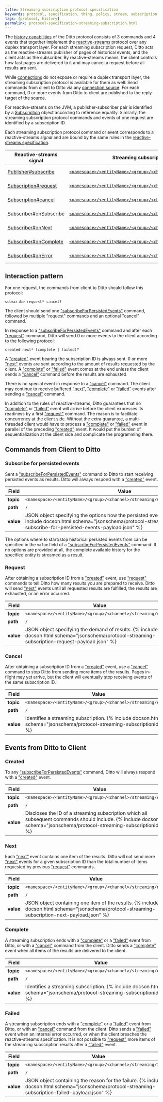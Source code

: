 ```yaml
---
title: Streaming subscription protocol specification
keywords: protocol, specification, thing, policy, stream, subscription, history, historical
tags: [protocol, history]
permalink: protocol-specification-streaming-subscription.html
---
```


The [history capabilities](basic-history.html) of the Ditto protocol consists of 3 commands and 4 events that together 
implement the [reactive-streams](https://reactive-streams.org) protocol over any duplex transport layer.
For each streaming subscription request, Ditto acts as the reactive-streams publisher of pages of historical events,
and the client acts as the subscriber.
By reactive-streams means, the client controls how fast pages are delivered to it and may cancel
a request before all results are sent.

While [connections](basic-connections.html) do not expose or require a duplex transport layer,
the streaming subscription protocol is available for them as well: Send commands from client to Ditto via any
[connection source](basic-connections.html#sources). For each command, 0 or more events from Ditto to client
are published to the reply-target of the source.

[ps]: https://docs.oracle.com/en/java/javase/11/docs/api/java.base/java/util/concurrent/Flow.Publisher.html#subscribe(java.util.concurrent.Flow.Subscriber)
[ss]: https://docs.oracle.com/en/java/javase/11/docs/api/java.base/java/util/concurrent/Flow.Subscriber.html#onSubscribe(java.util.concurrent.Flow.Subscription)
[sn]: https://docs.oracle.com/en/java/javase/11/docs/api/java.base/java/util/concurrent/Flow.Subscriber.html#onNext(T)
[sc]: https://docs.oracle.com/en/java/javase/11/docs/api/java.base/java/util/concurrent/Flow.Subscriber.html#onComplete()
[se]: https://docs.oracle.com/en/java/javase/11/docs/api/java.base/java/util/concurrent/Flow.Subscriber.html#onError(java.lang.Throwable)
[nr]: https://docs.oracle.com/en/java/javase/11/docs/api/java.base/java/util/concurrent/Flow.Subscription.html#request(long)
[nc]: https://docs.oracle.com/en/java/javase/11/docs/api/java.base/java/util/concurrent/Flow.Subscription.html#cancel()
[n]: https://docs.oracle.com/en/java/javase/11/docs/api/java.base/java/util/concurrent/Flow.Subscription.html

For reactive-streams on the JVM, a publisher-subscriber pair is identified by a [Subscription][n] object according
to reference equality.
Similarly, the streaming subscription protocol commands and events of one request are identified by a subscription ID.

Each streaming subscription protocol command or event corresponds to a reactive-streams _signal_ and are bound
by the same rules in the [reactive-streams specification](https://github.com/reactive-streams/reactive-streams-jvm/blob/v1.0.3/README.md).

| Reactive-streams signal      | Streaming subscription protocol message topic                                                                         |Type   | Message direction |
|------------------------------|-----------------------------------------------------------------------------------------------------------------------|-------|-------------------|
| [Publisher#subscribe][ps]    | [`<namespace>/<entityName>/<group>/<channel>/streaming/subscribeForPersistedEvents`](#subscribe-for-persisted-events) |Command| Client to Ditto   |
| [Subscription#request][nr]   | [`<namespace>/<entityName>/<group>/<channel>/streaming/request`](#request)                                            |Command| Client to Ditto   |
| [Subscription#cancel][nc]    | [`<namespace>/<entityName>/<group>/<channel>/streaming/cancel`](#cancel)                                              |Command| Client to Ditto   |
| [Subscriber#onSubscribe][ss] | [`<namespace>/<entityName>/<group>/<channel>/streaming/created`](#created)                                            |Event  | Ditto to Client   |
| [Subscriber#onNext][sn]      | [`<namespace>/<entityName>/<group>/<channel>/streaming/next`](#next)                                                  |Event  | Ditto to Client   |
| [Subscriber#onComplete][sc]  | [`<namespace>/<entityName>/<group>/<channel>/streaming/complete`](#complete)                                          |Event  | Ditto to Client   |
| [Subscriber#onError][se]     | [`<namespace>/<entityName>/<group>/<channel>/streaming/failed`](#failed)                                              |Event  | Ditto to Client   |

## Interaction pattern

For one request, the commands from client to Ditto should follow this protocol:
```
subscribe request* cancel?
```
The client should send one ["subscribeForPersistedEvents"](#subscribe-for-persisted-events) command,
followed by multiple ["request"](#request) commands and an optional ["cancel"](#cancel) command.

In response to a ["subscribeForPersistedEvents"](#subscribe-for-persisted-events) command and after each ["request"](#request) command,
Ditto will send 0 or more events to the client according to the following protocol:
```
created next* (complete | failed)?
```
A ["created"](#created) event bearing the subscription ID is always sent.
0 or more ["next"](#next) events are sent according to the amount of results requested 
by the client. A ["complete"](#complete) or ["failed"](#failed) event comes at the
end unless the client sends a ["cancel"](#cancel) command before the results are exhausted.

There is no special event in response to a ["cancel"](#cancel) command.
The client may continue to receive buffered ["next"](#next),
["complete"](#complete) or ["failed"](#failed) events after sending a ["cancel"](#cancel) command.

In addition to the rules of reactive-streams, Ditto guarantees that no ["complete"](#complete) or
["failed"](#failed) event will arrive
before the client expresses its readiness by a first ["request"](#request) command. The reason is to facilitate
concurrency at the client side. Without the extra guarantee, a multi-threaded client would have to process a
["complete"](#complete) or ["failed"](#failed) event in parallel of the preceding ["created"](#created) event.
It would put the burden of sequentialization at the client side and complicate the programming there.

## Commands from Client to Ditto

### Subscribe for persisted events

Sent a ["subscribeForPersistedEvents"](#subscribe-for-persisted-events) command to Ditto to start receiving persisted events as results.
Ditto will always respond with a ["created"](#created) event.

| Field      | Value                                                                                                                                                                                                     |
|------------|-----------------------------------------------------------------------------------------------------------------------------------------------------------------------------------------------------------|
| **topic**  | `<namespace>/<entityName>/<group>/<channel>/streaming/subscribeForPersistedEvents`                                                                                                                        |
| **path**   | `/`                                                                                                                                                                                                       |
| **value**  | JSON object specifying the options how the persisted events should be selected. {% include docson.html schema="jsonschema/protocol-streaming-subscription-subscribe-for-persisted-events-payload.json" %} |

The options where to start/stop historical persisted events from can be specified in the `value` field
of a ["subscribeForPersistedEvents"](#subscribe-for-persisted-events) command.
If no options are provided at all, the complete available history for the specified entity is streamed as a result.

### Request

After obtaining a subscription ID from a ["created"](#created) event,
use ["request"](#request) commands to tell Ditto how many results you are prepared to receive.
Ditto will send ["next"](#next) events until all requested results are fulfilled,
the results are exhausted, or an error occurred.

| Field      | Value                                                                                                                                            |
|------------|--------------------------------------------------------------------------------------------------------------------------------------------------|
| **topic**  | `<namespace>/<entityName>/<group>/<channel>/streaming/request`                                                                                   |
| **path**   | `/`                                                                                                                                              |
| **value**  | JSON object specifying the demand of results. {% include docson.html schema="jsonschema/protocol-streaming-subscription-request-payload.json" %} |

### Cancel

After obtaining a subscription ID from a ["created"](#created) event,
use a ["cancel"](#cancel) command to stop Ditto from sending more items of the results.
Pages in-flight may yet arrive, but the client will eventually stop receiving
events of the same subscription ID.

| Field      | Value                                                                                                                     |
|------------|---------------------------------------------------------------------------------------------------------------------------|
| **topic**  | `<namespace>/<entityName>/<group>/<channel>/streaming/cancel`                                                             |
| **path**   | `/`                                                                                                                       |
| **value**  | Identifies a streaming subscription. {% include docson.html schema="jsonschema/protocol-streaming-subscriptionid.json" %} |

## Events from Ditto to Client

### Created

To any ["subscribeForPersistedEvents"](#subscribe-for-persisted-events) command, Ditto will always respond with 
a ["created"](#created) event.

| Field      | Value                                                                                                                                                                           |
|------------|---------------------------------------------------------------------------------------------------------------------------------------------------------------------------------|
| **topic**  | `<namespace>/<entityName>/<group>/<channel>/streaming/created`                                                                                                                  |
| **path**   | `/`                                                                                                                                                                             |
| **value**  | Discloses the ID of a streaming subscription which all subsequent commands should include. {% include docson.html schema="jsonschema/protocol-streaming-subscriptionid.json" %} |

### Next

Each ["next"](#next) event contains one item of the results.
Ditto will not send more ["next"](#next) events for a given subscription ID than the total number of items
requested by previous ["request"](#request) commands.

| Field      | Value                                                                                                                                           |
|------------|-------------------------------------------------------------------------------------------------------------------------------------------------|
| **topic**  | `<namespace>/<entityName>/<group>/<channel>/streaming/next`                                                                                     |
| **path**   | `/`                                                                                                                                             |
| **value**  | JSON object containing one item of the results. {% include docson.html schema="jsonschema/protocol-streaming-subscription-next-payload.json" %} |

### Complete

A streaming subscription ends with a ["complete"](#complete) or a ["failed"](#failed) event from Ditto,
or with a ["cancel"](#cancel) command from the client.
Ditto sends a ["complete"](#complete) event when all items of the results are delivered to the client.

| Field      | Value                                                                                                                     |
|------------|---------------------------------------------------------------------------------------------------------------------------|
| **topic**  | `<namespace>/<entityName>/<group>/<channel>/streaming/complete`                                                           |
| **path**   | `/`                                                                                                                       |
| **value**  | Identifies a streaming subscription. {% include docson.html schema="jsonschema/protocol-streaming-subscriptionid.json" %} |

### Failed

A streaming subscription ends with a ["complete"](#complete) or a ["failed"](#failed) event from Ditto,
or with an ["cancel"](#cancel) command from the client.
Ditto sends a ["failed"](#failed) event when an internal error occurred,
or when the client breaches the reactive-streams specification.
It is not possible to ["request"](#request) more items of the streaming subscription results after a ["failed"](#failed) event.

| Field      | Value                                                                                                                                                |
|------------|------------------------------------------------------------------------------------------------------------------------------------------------------|
| **topic**  | `<namespace>/<entityName>/<group>/<channel>/streaming/failed`                                                                                        |
| **path**   | `/`                                                                                                                                                  |
| **value**  | JSON object containing the reason for the failure. {% include docson.html schema="jsonschema/protocol-streaming-subscription-failed-payload.json" %} |
